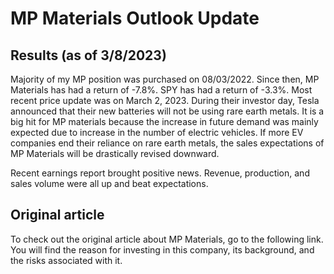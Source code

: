# MP Materials Outlook Update

## Results (as of 3/8/2023)

Majority of my MP position was purchased on 08/03/2022. Since then, MP Materials has had a return of -7.8%. SPY has had a return of -3.3%. Most recent price update was on March 2, 2023. During their investor day, Tesla announced that their new batteries will not be using rare earth metals. It is a big hit for MP materials because the increase in future demand was mainly expected due to increase in the number of electric vehicles. If more EV companies end their reliance on rare earth metals, the sales expectations of MP Materials will be drastically revised downward.

Recent earnings report brought positive news. Revenue, production, and sales volume were all up and beat expectations.

## Original article

To check out the original article about MP Materials, go to the following link. You will find the reason for investing in this company, its background, and the risks associated with it.
